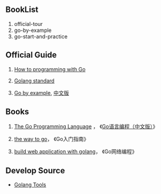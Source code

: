 BookList
------

1. official-tour
2. go-by-example
3. go-start-and-practice

## Official Guide

1. [How to programming with Go](https://go-zh.org/doc/code.html)

2. [Golang standard](https://go-zh.org/ref/spec)

3. [Go by example](https://gobyexample.com), [中文版](https://gobyexample.xgwang.me)

## Books
1. [The Go Programming Language](http://www.gopl.io/) ， 《[Go语言编程（中文版）](https://yar999.gitbooks.io/gopl-zh/)》

2. [the way to go](https://github.com/Unknwon/the-way-to-go_ZH_CN)， 《Go入门指南》

3. [build web application with golang](https://github.com/astaxie/build-web-application-with-golang)， 《Go网络编程》

## Develop Source

- [Golang Tools](https://github.com/golang/tools)